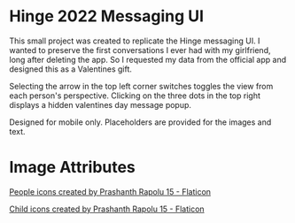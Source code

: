 # Hinge 2022 Messaging UI

This small project was created to replicate the Hinge messaging UI. I wanted to preserve the first conversations I ever had with my girlfriend, long after deleting the app. So I requested my data from the official app and designed this as a Valentines gift.

Selecting the arrow in the top left corner switches toggles the view from each person's perspective.  Clicking on the three dots in the top right displays a hidden valentines day message popup.

Designed for mobile only. Placeholders are provided for the images and text.

# Image Attributes

<a href="https://www.flaticon.com/free-icons/people" title="people icons">People icons created by Prashanth Rapolu 15 - Flaticon</a>

<a href="https://www.flaticon.com/free-icons/child" title="child icons">Child icons created by Prashanth Rapolu 15 - Flaticon</a>
